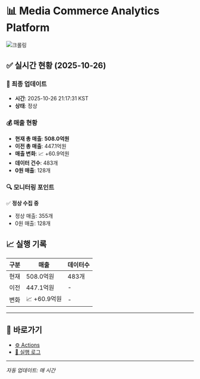 # 📊 Media Commerce Analytics Platform

![크롤링](https://img.shields.io/badge/크롤링-정상-green)

## ✅ 실시간 현황 (2025-10-26)

### 📍 최종 업데이트
- **시간**: 2025-10-26 21:17:31 KST
- **상태**: 정상

### 💰 매출 현황
- **현재 총 매출**: **508.0억원**
- **이전 총 매출**: 447.1억원
- **매출 변화**: 📈 +60.9억원
- **데이터 건수**: 483개
- **0원 매출**: 128개

### 🔍 모니터링 포인트

✅ **정상 수집 중**
- 정상 매출: 355개
- 0원 매출: 128개


## 📈 실행 기록

| 구분 | 매출 | 데이터수 |
|------|------|----------|
| 현재 | 508.0억원 | 483개 |
| 이전 | 447.1억원 | - |
| 변화 | 📈 +60.9억원 | - |

---

## 🔗 바로가기

- [⚙️ Actions](../../actions)
- [📝 실행 로그](../../actions/workflows/daily_scraping.yml)

---

*자동 업데이트: 매 시간*
